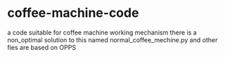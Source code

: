 # coffee-machine-code
a code suitable for coffee machine working mechanism
there is a non_optimal solution to this named normal_coffee_mechine.py
and other fies are based on OPPS
